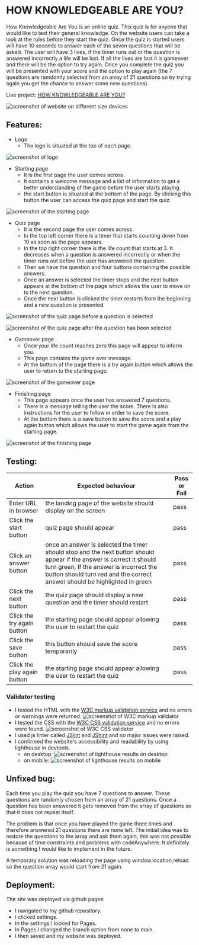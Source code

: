 # HOW KNOWLEDGEABLE ARE YOU?

How Knowledgeable Are You  is an online quiz. This quiz is for anyone that would like to test their general knowledge.
On the website users can take a look at the rules before they start the quiz. Once the quiz is started users will have 10 seconds to answer each of the seven questions that will be asked. The user will have 3 lives, if the timer runs out or the question is answered incorrectly a life will be lost. If all the lives are lost it is gameover and there will be the option to try again. Once you complete the quiz you will be presented with your score and the option to play again (the 7 questions are ramdomly selected from an array of 21 questions so by trying again you get the chance to answer some new questions).

Live project: [HOW KNOWLEDGEABLE ARE YOU?](https://isabellaobrien.github.io/quiz/)

![screenshot of website on different size devices](/assets/images/Screenshot%20(70).png)

## Features:
* Logo
    * The logo is situated at the top of each page.

![screenshot of logo](/assets/images/Screenshot%20(71).png)

* Starting page
    * It is the first page the user comes across.
    * It contains a welcome message and a list of information to get a better understanding of the game before the user starts playing.
    * the start button is situated at the bottom of the page. By clicking this button the user can access the quiz page and start the quiz.

![screenshot of the starting page](/assets/images/Screenshot%20(72).png)

* Quiz page
    * It is the second page the user comes across.
    * In the top left corner there is a timer that starts counting down from 10 as soon as the page appears.
    * In the top right corner there is the life count that starts at 3. It decreases when a question is answered incorrectly or when the timer runs out before the user has answered the question.
    * Then we have the question and four buttons containing the possible answers.
    * Once an answer is selected the timer stops and the next button appears at the bottom of the page which allows the user to move on to the next question. 
    * Once the next button is clicked the timer restarts from the beginning and a new question is presented.

![screenshot of the quiz page before a question is selected](/assets/images/Screenshot%20(73).png)

![screenshot of the quiz page after the question has been selected](/assets/images/Screenshot%20(74).png)

* Gameover page
    * Once your life count reaches zero this page will appear to inform you.
    * This page contains the game over message.
    * At the bottom of the page there is a try again button which allows the user to return to the starting page.

![screenshot of the gameover page](/assets/images/Screenshot%20(75).png)

* Finishing page
    * This page appears once the user has answered 7 questions.
    * There is a message telling the user the score. There is also instructions for the user to follow in order to save the score.
    * At the bottom there is a save button to save the score and  a play again button which allows the user to start the game again from the starting page.

![screenshot of the finishing page](/assets/images/Screenshot%20(76).png)


## Testing:
| Action | Expected behaviour | Pass or Fail |
|---|---|---|
| Enter URL in browser | the landing page of the website should display on the screen | pass |
| Click the start button | quiz page should appear | pass |
| Click an answer button | once an answer is selected the timer should stop and the next button should appear if the answer  is correct it should turn green, If the answer  is incorrect the button should turn red and the correct answer should be highlighted in green | pass |
| Click the next button | the quiz page should display a new question and the timer should restart | pass |
| Click the try again button | the starting page should appear allowing the user to restart the quiz | pass |
| Click the save button | this button should save the score temporarily | pass |
| Click the play again button | the starting page should appear allowing the user to restart the quiz | pass |

### Validator testing
* I tested the HTML with the [W3C markup validation service](https://validator.w3.org/) and no errors or warnings were returned.
![screenshot of W3C markup validator](/assets/images/Screenshot%20(77).png)
* I tested the CSS with the [W3C CSS validation service](https://jigsaw.w3.org/css-validator/) and no errors were found.
![screenshot of W3C CSS validator](/assets/images/Screenshot%20(78).png)
* I used js linter called [JSlint](https://www.jslint.com/) and [JShint](https://jshint.com/) and no major issues were raised.
* I confirmed the website's accessibility and readability by using lighthouse in devtools.
    * on desktop: ![screenshot of lighthouse results on desktop](/assets/images/Screenshot%20(38).png)
    * on mobile: ![screenshot of lighthouse results on mobile](/assets/images/Screenshot%20(39).png)

## Unfixed bug:
Each time you play the quiz you have 7 questions to answer. These questions are randomly chosen from an array of 21 questions. Once a question has been answered it gets removed from the array of questions so that it does not repeat itself.

The problem is that once you have played the game three times and therefore  answered 21 questions there are none left. The initial idea was to restore the questions to the array and ask them again, this was not possible because of time constraints and problems with codeAnywhere. It definitely is something I would like to implement in the future. 

A temporary solution was reloading the page using window.location.reload so the question array would start from 21 again.


## Deployment:
The site was deployed via github pages:
* I navigated to my github repository.
* I clicked settings.
* In the settings I looked for Pages.
* In Pages I changed the branch option from none to main.
* I then saved and my website was deployed.




